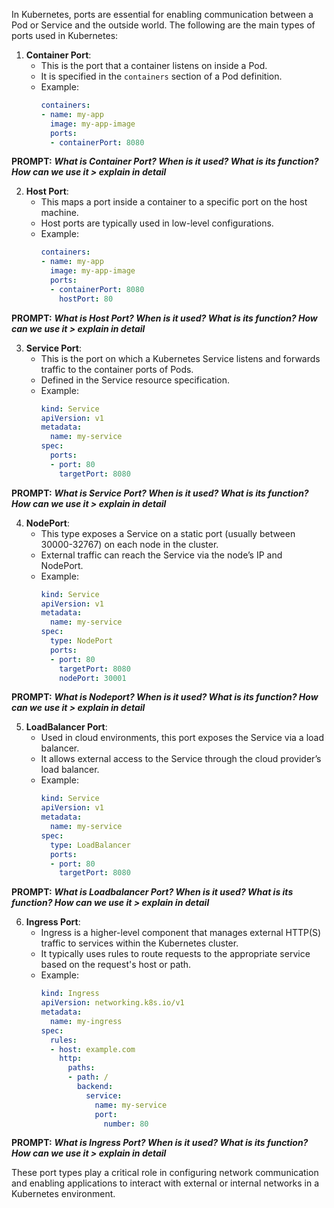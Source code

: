 In Kubernetes, ports are essential for enabling communication between a Pod or Service and the outside world. The following are the main types of ports used in Kubernetes:

1. **Container Port**:
   - This is the port that a container listens on inside a Pod.
   - It is specified in the `containers` section of a Pod definition.
   - Example:
     ```yaml
     containers:
     - name: my-app
       image: my-app-image
       ports:
       - containerPort: 8080
     ```

**PROMPT:**
***What is Container Port? When is it used? What is its function? How can we use it > explain in detail***

2. **Host Port**:
   - This maps a port inside a container to a specific port on the host machine.
   - Host ports are typically used in low-level configurations.
   - Example:
     ```yaml
     containers:
     - name: my-app
       image: my-app-image
       ports:
       - containerPort: 8080
         hostPort: 80
     ```

**PROMPT:**
***What is Host Port? When is it used? What is its function? How can we use it > explain in detail***

3. **Service Port**:
   - This is the port on which a Kubernetes Service listens and forwards traffic to the container ports of Pods.
   - Defined in the Service resource specification.
   - Example:
     ```yaml
     kind: Service
     apiVersion: v1
     metadata:
       name: my-service
     spec:
       ports:
       - port: 80
         targetPort: 8080
     ```

**PROMPT:**
***What is Service Port? When is it used? What is its function? How can we use it > explain in detail***

4. **NodePort**:
   - This type exposes a Service on a static port (usually between 30000-32767) on each node in the cluster.
   - External traffic can reach the Service via the node’s IP and NodePort.
   - Example:
     ```yaml
     kind: Service
     apiVersion: v1
     metadata:
       name: my-service
     spec:
       type: NodePort
       ports:
       - port: 80
         targetPort: 8080
         nodePort: 30001
     ```

**PROMPT:**
***What is Nodeport? When is it used? What is its function? How can we use it > explain in detail***

5. **LoadBalancer Port**:
   - Used in cloud environments, this port exposes the Service via a load balancer.
   - It allows external access to the Service through the cloud provider’s load balancer.
   - Example:
     ```yaml
     kind: Service
     apiVersion: v1
     metadata:
       name: my-service
     spec:
       type: LoadBalancer
       ports:
       - port: 80
         targetPort: 8080
     ```

**PROMPT:**
***What is Loadbalancer Port? When is it used? What is its function? How can we use it > explain in detail***

6. **Ingress Port**:
   - Ingress is a higher-level component that manages external HTTP(S) traffic to services within the Kubernetes cluster.
   - It typically uses rules to route requests to the appropriate service based on the request's host or path.
   - Example:
     ```yaml
     kind: Ingress
     apiVersion: networking.k8s.io/v1
     metadata:
       name: my-ingress
     spec:
       rules:
       - host: example.com
         http:
           paths:
           - path: /
             backend:
               service:
                 name: my-service
                 port:
                   number: 80
     ```

**PROMPT:**
***What is Ingress Port? When is it used? What is its function? How can we use it > explain in detail***

These port types play a critical role in configuring network communication and enabling applications to interact with external or internal networks in a Kubernetes environment.